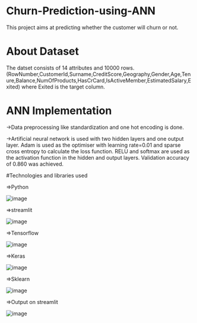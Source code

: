 # Churn-Prediction-using-ANN
This project aims at predicting whether the customer will churn or not. 

# About Dataset

The datset consists of 14 attributes and 10000 rows.(RowNumber,CustomerId,Surname,CreditScore,Geography,Gender,Age,Tenure,Balance,NumOfProducts,HasCrCard,IsActiveMember,EstimatedSalary,Exited) where Exited is the target column.

# ANN Implementation

->Data preprocessing like standardization and one hot encoding is done.

->Artificial neural network is used with two hidden layers and one output layer. Adam is used as the optimiser with learning rate=0.01 and sparse cross entropy to calculate the loss function. RELU and softmax are used as the activation function in the hidden and output layers. Validation accuracy of 0.860 was achieved.

#Technologies and libraries used

=>Python
   
![image](https://github.com/user-attachments/assets/04136374-157d-4164-ad67-3319486724ed)


=>streamlit

![image](https://github.com/user-attachments/assets/ea0ed8e6-c6e2-46e8-ae58-741ea74ed18e)


=>Tensorflow

![image](https://github.com/user-attachments/assets/366f0342-5f30-4c95-b3df-571fe56e0b3e)


=>Keras

![image](https://github.com/user-attachments/assets/08f76787-ae59-4869-935d-1a490a9090be)


=>Sklearn

![image](https://github.com/user-attachments/assets/2df705d8-a967-48e3-b03b-69311e8fb6d0)


=>Output on streamlit

![image](https://github.com/user-attachments/assets/fa416714-0bbc-43fd-bbd8-fce3e80e7f95)




